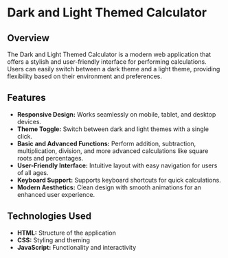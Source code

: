 # Dark and Light Themed Calculator

## Overview

The Dark and Light Themed Calculator is a modern web application that offers a stylish and user-friendly interface for performing calculations. Users can easily switch between a dark theme and a light theme, providing flexibility based on their environment and preferences.

## Features

- **Responsive Design:** Works seamlessly on mobile, tablet, and desktop devices.
- **Theme Toggle:** Switch between dark and light themes with a single click.
- **Basic and Advanced Functions:** Perform addition, subtraction, multiplication, division, and more advanced calculations like square roots and percentages.
- **User-Friendly Interface:** Intuitive layout with easy navigation for users of all ages.
- **Keyboard Support:** Supports keyboard shortcuts for quick calculations.
- **Modern Aesthetics:** Clean design with smooth animations for an enhanced user experience.

## Technologies Used

- **HTML:** Structure of the application
- **CSS:** Styling and theming
- **JavaScript:** Functionality and interactivity


